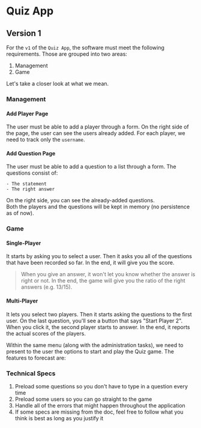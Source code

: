 # Quiz App

## Version 1

For the `v1` of the `Quiz App`, the software must meet the following requirements. Those are grouped into two areas:

1. Management
1. Game

Let's take a closer look at what we mean.

### Management

#### Add Player Page

The user must be able to add a player through a form. On the right side of the page, the user can see the users already added. For each player, we need to track only the `username`.

#### Add Question Page

The user must be able to add a question to a list through a form. The questions consist of:

    - The statement
    - The right answer

On the right side, you can see the already-added questions.  
Both the players and the questions will be kept in memory (no persistence as of now).

### Game

#### Single-Player

It starts by asking you to select a user. Then it asks you all of the questions that have been recorded so far. In the end, it will give you the score.

> When you give an answer, it won't let you know whether the answer is right or not. In the end, the game will give you the ratio of the right answers (e.g. 13/15).  

#### Multi-Player

It lets you select two players. Then it starts asking the questions to the first user. On the last question, you'll see a button that says "Start Player 2". When you click it, the second player starts to answer. In the end, it reports the actual scores of the players.

Within the same menu (along with the administration tasks), we need to present to the user the options to start and play the Quiz game. The features to forecast are:

### Technical Specs

1. Preload some questions so you don't have to type in a question every time
1. Preload some users so you can go straight to the game
1. Handle all of the errors that might happen throughout the application
1. If some specs are missing from the doc, feel free to follow what you think is best as long as you justify it
